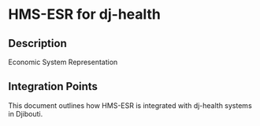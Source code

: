 # HMS-ESR for dj-health

## Description

Economic System Representation

## Integration Points

This document outlines how HMS-ESR is integrated with dj-health systems in Djibouti.
